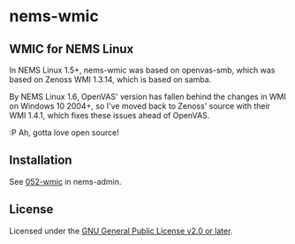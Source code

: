 # nems-wmic
## WMIC for NEMS Linux

In NEMS Linux 1.5+, nems-wmic was based on openvas-smb, which was based on Zenoss WMI 1.3.14, which is based on samba.

By NEMS Linux 1.6, OpenVAS' version has fallen behind the changes in WMI on Windows 10 2004+, so I've moved back to Zenoss' source with their WMI 1.4.1, which fixes these issues ahead of OpenVAS.

:P  Ah, gotta love open source!

## Installation

See [052-wmic](https://github.com/Cat5TV/nems-admin/blob/master/build/052-wmic) in nems-admin.

## License

Licensed under the [GNU General Public License v2.0 or later](COPYING).
